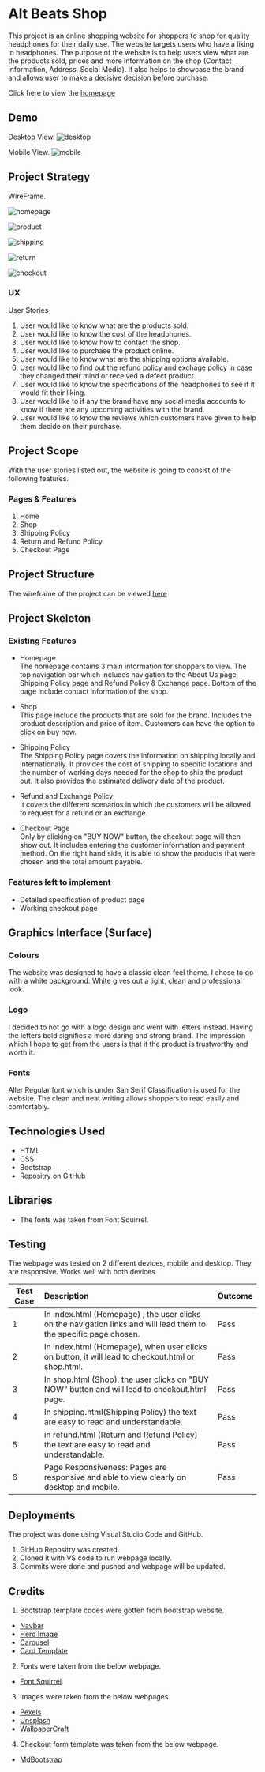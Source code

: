 # <b>Alt Beats Shop</b>
This project is an online shopping website for shoppers to shop for quality headphones for their daily use. The website targets users who have a liking in headphones. The purpose of the website is to help users view what are the products sold, prices and more information on the shop (Contact information, Address, Social Media). It also helps to showcase the brand and allows user to make a decisive decision before purchase. 

Click here to view the [homepage](https://darylnzl.github.io/TGC-Project-1/)

## Demo

Desktop View.
![desktop](/images/readme/desktop.png "desktop")

Mobile View.
![mobile](/images/readme/mobile.png "mobile")

## Project Strategy

WireFrame. 

![homepage](/images/wireframe/homepage.png "homepage")

![product](/images/wireframe/product.jpg "product")

![shipping](/images/wireframe/shipping.jpg "shipping")

![return](/images/wireframe/return.jpg "return")

![checkout](/images/wireframe/checkout.jpg "checkout")

### UX

User Stories
1. User would like to know what are the products sold.
2. User would like to know the cost of the headphones.
3. User would like to know how to contact the shop.
4. User would like to purchase the product online. 
5. User would like to know what are the shipping options available. 
6. User would like to find out the refund policy and exchage policy in case they changed their mind or received a defect product.
7. User would like to know the specifications of the headphones to see if it would fit their liking. 
8. User would like to if any the brand have any social media accounts to know if there are any upcoming activities with the brand.
9. User would like to know the reviews which customers have given to help them decide on their purchase.

## Project Scope

With the user stories listed out, the website is going to consist of the following features.

### Pages & Features
1. Home
2. Shop
3. Shipping Policy
4. Return and Refund Policy
5. Checkout Page

## Project Structure

The wireframe of the project can be viewed [here](www.google.com.sg)

## Project Skeleton

### Existing Features
- Homepage\
The homepage contains 3 main information for shoppers to view. The top navigation bar which includes navigation to the About Us page, Shipping Policy page and Refund Policy & Exchange page. Bottom of the page include contact information of the shop. 

- Shop\
This page include the products that are sold for the brand. Includes the product description and price of item. Customers can have the option to click on buy now. 

- Shipping Policy\
The Shipping Policy page covers the information on shipping locally and internationally. It provides the cost of shipping to specific locations and the number of working days needed for the shop to ship the product out. It also provides the estimated delivery date of the product. 

- Refund and Exchange Policy\
It covers the different scenarios in which the customers will be allowed to request for a refund or an exchange. 

- Checkout Page\
Only by clicking on "BUY NOW" button, the checkout page will then show out. It includes entering the customer information and payment method. On the right hand side, it is able to show the products that were chosen and the total amount payable. 

### Features left to implement
- Detailed specification of product page
- Working checkout page

## Graphics Interface (Surface)

### Colours
The website was designed to have a classic clean feel theme. I chose to go with a white background. White gives out a light, clean and professional look. 

### Logo
I decided to not go with a logo design and went with letters instead. Having the letters bold signifies a more daring and strong brand. The impression which I hope to get from the users is that it the product is trustworthy and worth it. 

### Fonts
Aller Regular font which is under San Serif Classification is used for the website. The clean and neat writing allows shoppers to read easily and comfortably. 

## Technologies Used

- HTML
- CSS
- Bootstrap
- Repositry on GitHub

## Libraries
- The fonts was taken from Font Squirrel. 

## Testing

The webpage was tested on 2 different devices, mobile and desktop. They are responsive. Works well with both devices. 

| Test Case  | Description          | Outcome  |
| ------------- |:-------------| -----|
| 1         | In index.html (Homepage) , the user clicks on the navigation links and will lead them to the specific page chosen. | Pass |
| 2        | In index.html (Homepage), when user clicks on button, it will lead to checkout.html or shop.html. | Pass |
|3 | In shop.html (Shop), the user clicks on "BUY NOW" button and will lead to checkout.html page. | Pass|
| 4 | In shipping.html(Shipping Policy) the text are easy to read and understandable. | Pass |
| 5 | in refund.html (Return and Refund Policy) the text are easy to read and understandable. | Pass | 
| 6 | Page Responsiveness: Pages are responsive and able to view clearly on desktop and mobile. | Pass|



## Deployments

The project was done using Visual Studio Code and GitHub. 

1) GitHub Repositry was created. 
2) Cloned it with VS code to run webpage locally.
3) Commits were done and pushed and webpage will be updated. 

## Credits

1) Bootstrap template codes were gotten from bootstrap website. 
- [Navbar](https://getbootstrap.com/docs/4.0/components/navbar/)
- [Hero Image](https://www.w3schools.com/howto/howto_css_hero_image.asp)
- [Carousel](https://www.w3schools.com/bootstrap/bootstrap_carousel.asp)
- [Card Template](https://getbootstrap.com/docs/4.0/components/card/)

2) Fonts were taken from the below webpage. 
- [Font Squirrel](https://www.fontsquirrel.com/). 

3) Images were taken from the below webpages.
- [Pexels](https://www.pexels.com/search/Headphones/)
- [Unsplash](https://unsplash.com/s/photos/headphones)
- [WallpaperCraft](https://wallpaperscraft.com/download/headphones_hand_levitation_131113/1920x1080)

4) Checkout form template was taken from the below webpage.
- [MdBootstrap](https://mdbootstrap.com/snippets/jquery/mdbootstrap/102381)



